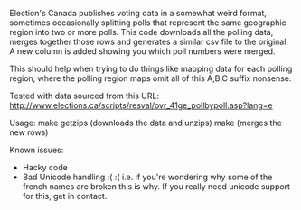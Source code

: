 Election's Canada publishes voting data in a somewhat weird format, sometimes occasionally splitting polls that represent the same geographic region into two or more polls. This code downloads all the polling data, merges together those rows and generates a similar csv file to the original. A new column is added showing you which poll numbers were merged.

This should help when trying to do things like mapping data for each polling region, where the polling region maps omit all of this A,B,C suffix nonsense.

Tested with data sourced from this URL:
http://www.elections.ca/scripts/resval/ovr_41ge_pollbypoll.asp?lang=e

Usage:
make getzips (downloads the data and unzips)
make (merges the new rows)

Known issues:
* Hacky code
* Bad Unicode handling :( :( i.e. if you're wondering why some of the french names are broken this is why. If you really need unicode support for this, get in contact.